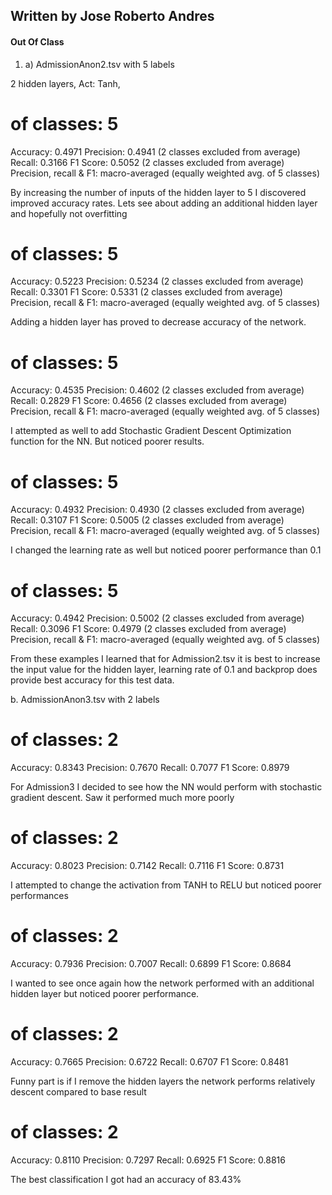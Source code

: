 ## Written by Jose Roberto Andres

#### Out Of Class



1. a) AdmissionAnon2.tsv with 5 labels 

2 hidden layers, Act: Tanh,

 # of classes:    5
 Accuracy:        0.4971
 Precision:       0.4941	(2 classes excluded from average)
 Recall:          0.3166
 F1 Score:        0.5052	(2 classes excluded from average)
Precision, recall & F1: macro-averaged (equally weighted avg. of 5 classes) 

By increasing the number of inputs of the hidden layer to 5 I discovered improved accuracy rates. Lets see about adding an additional hidden layer and hopefully not overfitting

 # of classes:    5
 Accuracy:        0.5223
 Precision:       0.5234	(2 classes excluded from average)
 Recall:          0.3301
 F1 Score:        0.5331	(2 classes excluded from average)
Precision, recall & F1: macro-averaged (equally weighted avg. of 5 classes)

Adding a hidden layer has proved to decrease accuracy of the network.

 # of classes:    5
 Accuracy:        0.4535
 Precision:       0.4602	(2 classes excluded from average)
 Recall:          0.2829
 F1 Score:        0.4656	(2 classes excluded from average)
Precision, recall & F1: macro-averaged (equally weighted avg. of 5 classes)

I attempted as well to add Stochastic Gradient Descent Optimization function for the NN. But noticed poorer results.

 # of classes:    5
 Accuracy:        0.4932
 Precision:       0.4930	(2 classes excluded from average)
 Recall:          0.3107
 F1 Score:        0.5005	(2 classes excluded from average)
Precision, recall & F1: macro-averaged (equally weighted avg. of 5 classes)

I changed the learning rate as well but noticed poorer performance than 0.1

 # of classes:    5
 Accuracy:        0.4942
 Precision:       0.5002	(2 classes excluded from average)
 Recall:          0.3096
 F1 Score:        0.4979	(2 classes excluded from average)
Precision, recall & F1: macro-averaged (equally weighted avg. of 5 classes) 

From these examples I learned that for Admission2.tsv it is best to increase the input value for the hidden layer, learning rate of 0.1 and backprop does provide best accuracy for this test data.

b. AdmissionAnon3.tsv with 2 labels



 # of classes:    2
 Accuracy:        0.8343
 Precision:       0.7670
 Recall:          0.7077
 F1 Score:        0.8979

For Admission3 I decided to see how the NN would perform with stochastic gradient descent. Saw it performed much more poorly

 # of classes:    2
 Accuracy:        0.8023
 Precision:       0.7142
 Recall:          0.7116
 F1 Score:        0.8731

I attempted to change the activation from TANH to RELU but noticed poorer performances

# of classes:    2
 Accuracy:        0.7936
 Precision:       0.7007
 Recall:          0.6899
 F1 Score:        0.8684

I wanted to see once again how the network performed with an additional hidden layer but noticed poorer performance.

 # of classes:    2
 Accuracy:        0.7665
 Precision:       0.6722
 Recall:          0.6707
 F1 Score:        0.8481

Funny part is if I remove the hidden layers the network performs relatively descent compared to base result

 # of classes:    2
 Accuracy:        0.8110
 Precision:       0.7297
 Recall:          0.6925
 F1 Score:        0.8816

The best classification I got had an accuracy of 83.43%
